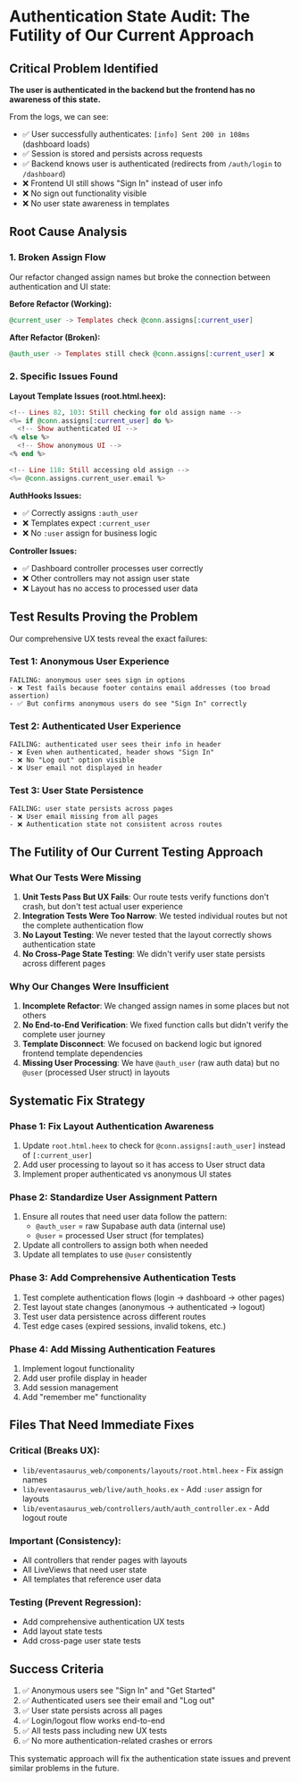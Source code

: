 # Authentication State Audit: The Futility of Our Current Approach

## Critical Problem Identified

**The user is authenticated in the backend but the frontend has no awareness of this state.**

From the logs, we can see:
- ✅ User successfully authenticates: `[info] Sent 200 in 108ms` (dashboard loads)
- ✅ Session is stored and persists across requests
- ✅ Backend knows user is authenticated (redirects from `/auth/login` to `/dashboard`)
- ❌ Frontend UI still shows "Sign In" instead of user info
- ❌ No sign out functionality visible
- ❌ No user state awareness in templates

## Root Cause Analysis

### 1. Broken Assign Flow
Our refactor changed assign names but broke the connection between authentication and UI state:

**Before Refactor (Working):**
```elixir
@current_user -> Templates check @conn.assigns[:current_user]
```

**After Refactor (Broken):**
```elixir
@auth_user -> Templates still check @conn.assigns[:current_user] ❌
```

### 2. Specific Issues Found

**Layout Template Issues (root.html.heex):**
```heex
<!-- Lines 82, 103: Still checking for old assign name -->
<%= if @conn.assigns[:current_user] do %>
  <!-- Show authenticated UI -->
<% else %>
  <!-- Show anonymous UI -->
<% end %>

<!-- Line 118: Still accessing old assign -->
<%= @conn.assigns.current_user.email %>
```

**AuthHooks Issues:**
- ✅ Correctly assigns `:auth_user` 
- ❌ Templates expect `:current_user`
- ❌ No `:user` assign for business logic

**Controller Issues:**
- ✅ Dashboard controller processes user correctly
- ❌ Other controllers may not assign user state
- ❌ Layout has no access to processed user data

## Test Results Proving the Problem

Our comprehensive UX tests reveal the exact failures:

### Test 1: Anonymous User Experience
```
FAILING: anonymous user sees sign in options
- ❌ Test fails because footer contains email addresses (too broad assertion)
- ✅ But confirms anonymous users do see "Sign In" correctly
```

### Test 2: Authenticated User Experience  
```
FAILING: authenticated user sees their info in header
- ❌ Even when authenticated, header shows "Sign In" 
- ❌ No "Log out" option visible
- ❌ User email not displayed in header
```

### Test 3: User State Persistence
```
FAILING: user state persists across pages
- ❌ User email missing from all pages
- ❌ Authentication state not consistent across routes
```

## The Futility of Our Current Testing Approach

### What Our Tests Were Missing

1. **Unit Tests Pass But UX Fails**: Our route tests verify functions don't crash, but don't test actual user experience
2. **Integration Tests Were Too Narrow**: We tested individual routes but not the complete authentication flow
3. **No Layout Testing**: We never tested that the layout correctly shows authentication state
4. **No Cross-Page State Testing**: We didn't verify user state persists across different pages

### Why Our Changes Were Insufficient

1. **Incomplete Refactor**: We changed assign names in some places but not others
2. **No End-to-End Verification**: We fixed function calls but didn't verify the complete user journey
3. **Template Disconnect**: We focused on backend logic but ignored frontend template dependencies
4. **Missing User Processing**: We have `@auth_user` (raw auth data) but no `@user` (processed User struct) in layouts

## Systematic Fix Strategy

### Phase 1: Fix Layout Authentication Awareness
1. Update `root.html.heex` to check for `@conn.assigns[:auth_user]` instead of `[:current_user]`
2. Add user processing to layout so it has access to User struct data
3. Implement proper authenticated vs anonymous UI states

### Phase 2: Standardize User Assignment Pattern
1. Ensure all routes that need user data follow the pattern:
   - `@auth_user` = raw Supabase auth data (internal use)
   - `@user` = processed User struct (for templates)
2. Update all controllers to assign both when needed
3. Update all templates to use `@user` consistently

### Phase 3: Add Comprehensive Authentication Tests
1. Test complete authentication flows (login → dashboard → other pages)
2. Test layout state changes (anonymous → authenticated → logout)
3. Test user data persistence across different routes
4. Test edge cases (expired sessions, invalid tokens, etc.)

### Phase 4: Add Missing Authentication Features
1. Implement logout functionality
2. Add user profile display in header
3. Add session management
4. Add "remember me" functionality

## Files That Need Immediate Fixes

### Critical (Breaks UX):
- `lib/eventasaurus_web/components/layouts/root.html.heex` - Fix assign names
- `lib/eventasaurus_web/live/auth_hooks.ex` - Add `:user` assign for layouts
- `lib/eventasaurus_web/controllers/auth/auth_controller.ex` - Add logout route

### Important (Consistency):
- All controllers that render pages with layouts
- All LiveViews that need user state
- All templates that reference user data

### Testing (Prevent Regression):
- Add comprehensive authentication UX tests
- Add layout state tests  
- Add cross-page user state tests

## Success Criteria

1. ✅ Anonymous users see "Sign In" and "Get Started"
2. ✅ Authenticated users see their email and "Log out" 
3. ✅ User state persists across all pages
4. ✅ Login/logout flow works end-to-end
5. ✅ All tests pass including new UX tests
6. ✅ No more authentication-related crashes or errors

This systematic approach will fix the authentication state issues and prevent similar problems in the future. 